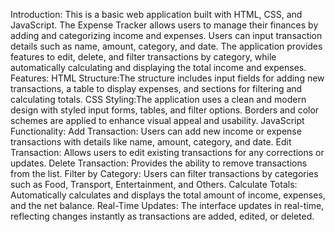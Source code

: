 Introduction:
This is a basic web application built with HTML, CSS, and JavaScript. The Expense Tracker allows users to manage their finances by adding and categorizing income and expenses. 
Users can input transaction details such as name, amount, category, and date. The application provides features to edit, delete, and filter transactions by category, while automatically 
calculating and displaying the total income and expenses.
Features:
HTML Structure:The structure includes input fields for adding new transactions, a table to display expenses, and sections for filtering and calculating totals.
CSS Styling:The application uses a clean and modern design with styled input forms, tables, and filter options. Borders and color schemes are applied to enhance visual appeal and usability.
JavaScript Functionality:
Add Transaction: Users can add new income or expense transactions with details like name, amount, category, and date.
Edit Transaction: Allows users to edit existing transactions for any corrections or updates.
Delete Transaction: Provides the ability to remove transactions from the list.
Filter by Category: Users can filter transactions by categories such as Food, Transport, Entertainment, and Others.
Calculate Totals: Automatically calculates and displays the total amount of income, expenses, and the net balance.
Real-Time Updates: The interface updates in real-time, reflecting changes instantly as transactions are added, edited, or deleted.

